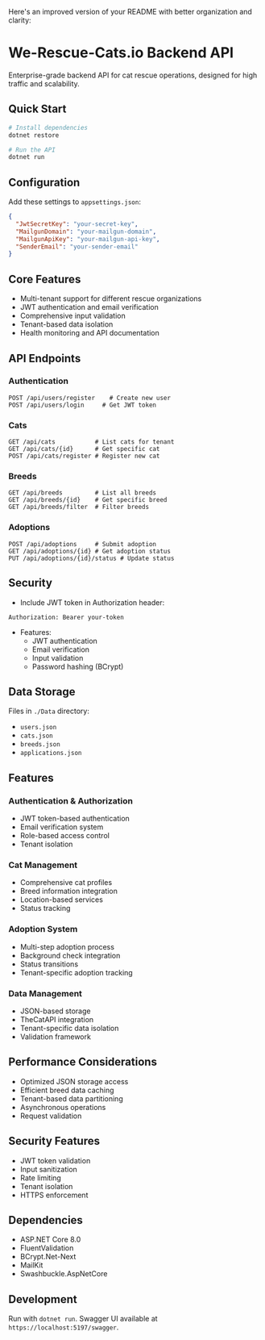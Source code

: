 Here's an improved version of your README with better organization and clarity:

#  We-Rescue-Cats.io Backend API

Enterprise-grade backend API for cat rescue operations, designed for high traffic and scalability.

##  Quick Start

```bash
# Install dependencies
dotnet restore

# Run the API
dotnet run
```

##  Configuration

Add these settings to `appsettings.json`:

```json
{
  "JwtSecretKey": "your-secret-key",
  "MailgunDomain": "your-mailgun-domain",
  "MailgunApiKey": "your-mailgun-api-key",
  "SenderEmail": "your-sender-email"
}
```

##  Core Features

- Multi-tenant support for different rescue organizations
- JWT authentication and email verification
- Comprehensive input validation
- Tenant-based data isolation
- Health monitoring and API documentation

##  API Endpoints

### Authentication

```http
POST /api/users/register    # Create new user
POST /api/users/login     # Get JWT token
```

### Cats

```http
GET /api/cats           # List cats for tenant
GET /api/cats/{id}      # Get specific cat
POST /api/cats/register # Register new cat
```

### Breeds

```http
GET /api/breeds         # List all breeds
GET /api/breeds/{id}    # Get specific breed
GET /api/breeds/filter  # Filter breeds
```

### Adoptions

```http
POST /api/adoptions     # Submit adoption
GET /api/adoptions/{id} # Get adoption status
PUT /api/adoptions/{id}/status # Update status
```

##  Security

- Include JWT token in Authorization header:
```http
Authorization: Bearer your-token
```


- Features:
  - JWT authentication
  - Email verification
  - Input validation
  - Password hashing (BCrypt)



##  Data Storage

Files in `./Data` directory:

- `users.json`
- `cats.json`
- `breeds.json`
- `applications.json`

##  Features

### Authentication & Authorization

- JWT token-based authentication
- Email verification system
- Role-based access control
- Tenant isolation

### Cat Management

- Comprehensive cat profiles
- Breed information integration
- Location-based services
- Status tracking

### Adoption System

- Multi-step adoption process
- Background check integration
- Status transitions
- Tenant-specific adoption tracking

### Data Management

- JSON-based storage
- TheCatAPI integration
- Tenant-specific data isolation
- Validation framework

##  Performance Considerations

- Optimized JSON storage access
- Efficient breed data caching
- Tenant-based data partitioning
- Asynchronous operations
- Request validation

##  Security Features

- JWT token validation
- Input sanitization
- Rate limiting
- Tenant isolation
- HTTPS enforcement

##  Dependencies

- ASP.NET Core 8.0
- FluentValidation
- BCrypt.Net-Next
- MailKit
- Swashbuckle.AspNetCore

##  Development

Run with `dotnet run`. Swagger UI available at `https://localhost:5197/swagger`.